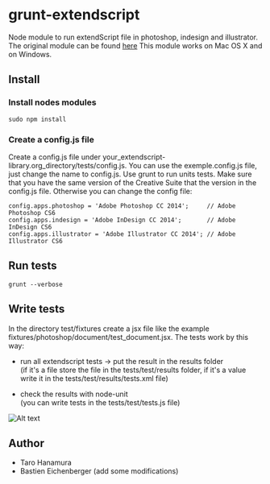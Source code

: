 # grunt-extendscript

Node module to run extendScript file in photoshop, indesign and illustrator.
The original module can be found [here](https://github.com/hanamura/grunt-extendscript)
This module works on Mac OS X and on Windows.

## Install

### Install nodes modules
```
sudo npm install
```

### Create a config.js file
Create a config.js file under your_extendscript-library.org_directory/tests/config.js.
You can use the exemple.config.js file, just change the name to config.js.
Use grunt to run units tests. Make sure that you have the same version of the Creative Suite that the version in the config.js file.
Otherwise you can change the config file:

```
config.apps.photoshop = 'Adobe Photoshop CC 2014';     // Adobe Photoshop CS6
config.apps.indesign = 'Adobe InDesign CC 2014';       // Adobe InDesign CS6
config.apps.illustrator = 'Adobe Illustrator CC 2014'; // Adobe Illustrator CS6

```

## Run tests
```
grunt --verbose
```

## Write tests
In the directory test/fixtures create a jsx file like the example fixtures/photoshop/document/test_document.jsx.
The tests work by this way:
  * run all extendscript tests -> put the result in the results folder <br>
    (if it's a file store the file in the tests/test/results folder, if it's a value write it in the tests/test/results/tests.xml file)

  * check the results with node-unit <br>
    (you can write tests in the tests/test/tests.js file)

![Alt text](/documentation/images/tests.jpg "Tests architecture")

## Author
  * Taro Hanamura
  * Bastien Eichenberger (add some modifications)